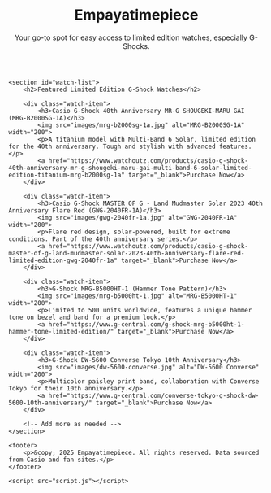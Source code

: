 <!DOCTYPE html>
<html lang="en">
<head>
    <meta charset="UTF-8">
    <meta name="viewport" content="width=device-width, initial-scale=1.0">
    <title>Empayatimepiece - Limited Edition Watches</title>
    <link rel="stylesheet" href="styles.css">
</head>
<body>
    <header>
        <h1>Empayatimepiece</h1>
        <p>Your go-to spot for easy access to limited edition watches, especially G-Shocks.</p>
    </header>
    
    <section id="watch-list">
        <h2>Featured Limited Edition G-Shock Watches</h2>
        
        <div class="watch-item">
            <h3>Casio G-Shock 40th Anniversary MR-G SHOUGEKI-MARU GAI (MRG-B2000SG-1A)</h3>
            <img src="images/mrg-b2000sg-1a.jpg" alt="MRG-B2000SG-1A" width="200">
            <p>A titanium model with Multi-Band 6 Solar, limited edition for the 40th anniversary. Tough and stylish with advanced features.</p>
            <a href="https://www.watchoutz.com/products/casio-g-shock-40th-anniversary-mr-g-shougeki-maru-gai-multi-band-6-solar-limited-edition-titanium-mrg-b2000sg-1a" target="_blank">Purchase Now</a>
        </div>
        
        <div class="watch-item">
            <h3>Casio G-Shock MASTER OF G - Land Mudmaster Solar 2023 40th Anniversary Flare Red (GWG-2040FR-1A)</h3>
            <img src="images/gwg-2040fr-1a.jpg" alt="GWG-2040FR-1A" width="200">
            <p>Flare red design, solar-powered, built for extreme conditions. Part of the 40th anniversary series.</p>
            <a href="https://www.watchoutz.com/products/casio-g-shock-master-of-g-land-mudmaster-solar-2023-40th-anniversary-flare-red-limited-edition-gwg-2040fr-1a" target="_blank">Purchase Now</a>
        </div>
        
        <div class="watch-item">
            <h3>G-Shock MRG-B5000HT-1 (Hammer Tone Pattern)</h3>
            <img src="images/mrg-b5000ht-1.jpg" alt="MRG-B5000HT-1" width="200">
            <p>Limited to 500 units worldwide, features a unique hammer tone on bezel and band for a premium look.</p>
            <a href="https://www.g-central.com/g-shock-mrg-b5000ht-1-hammer-tone-limited-edition/" target="_blank">Purchase Now</a>
        </div>
        
        <div class="watch-item">
            <h3>G-Shock DW-5600 Converse Tokyo 10th Anniversary</h3>
            <img src="images/dw-5600-converse.jpg" alt="DW-5600 Converse" width="200">
            <p>Multicolor paisley print band, collaboration with Converse Tokyo for their 10th anniversary.</p>
            <a href="https://www.g-central.com/converse-tokyo-g-shock-dw-5600-10th-anniversary/" target="_blank">Purchase Now</a>
        </div>
        
        <!-- Add more as needed -->
    </section>
    
    <footer>
        <p>&copy; 2025 Empayatimepiece. All rights reserved. Data sourced from Casio and fan sites.</p>
    </footer>
    
    <script src="script.js"></script>
</body>
</html>
